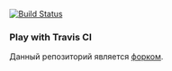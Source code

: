 [![Build Status](https://travis-ci.org/gasgurda/play-with-travis.svg?branch=master)](https://travis-ci.org/gasgurda/play-with-travis)
### Play with Travis CI

Данный репозиторий является [форком](https://github.com/Artemmkin/play-with-travis).

